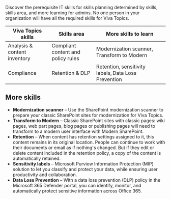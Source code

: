 Discover the prerequisite IT skills for skills planning determined by skills, skills area, and more learning for admins. No one person in your organization will have all the required skills for Viva Topics.

|Viva Topics skills|Skills area|More skills to learn|
|------------------|-----------|-------------------|
|Analysis & content inventory|Compliant content and policy rules|Modernization scanner, Transform to Modern|
|Compliance|Retention & DLP|Retention, sensitivity labels, Data Loss Prevention|

## More skills

- **Modernization scanner** – Use the SharePoint modernization scanner to prepare your classic SharePoint sites for modernization for Viva Topics.
- **Transform to Modern** – Classic SharePoint sites with classic pages: wiki pages, web part pages, blog pages or publishing pages will need to transform to a modern user interface with Modern SharePoint.
- **Retention** – When content has retention settings assigned to it, this content remains in its original location. People can continue to work with their documents or email as if nothing's changed. But if they edit or delete content included in the retention policy, a copy of the content is automatically retained.
- **Sensitivity labels** – Microsoft Purview Information Protection (MIP) solution to let you classify and protect your data, while ensuring user productivity and collaboration.
- **Data Loss Prevention** – With a data loss prevention (DLP) policy in the Microsoft 365 Defender portal, you can identify, monitor, and automatically protect sensitive information across Office 365.
